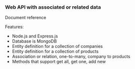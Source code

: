 <h3>Web API with associated or related data</h3>
<p>Document reference</p>
<p>Features:</p>
<ul>
  <li>Node.js and Express.js</li>
  <li>Database is MongoDB</li>
  <li>Entity definition for a collection of companies</li>
  <li>Entity definition for a collection of products</li>
  <li>Association or relation, one-to-many, company to products
  <li>Methods that support get all, get one, add new</li>
</ul>

<br>
